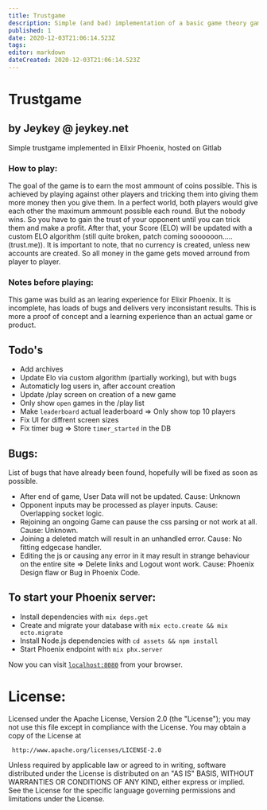 ```yaml
---
title: Trustgame
description: Simple (and bad) implementation of a basic game theory game.
published: 1
date: 2020-12-03T21:06:14.523Z
tags: 
editor: markdown
dateCreated: 2020-12-03T21:06:14.523Z
---
```


# Trustgame

## by Jeykey @ jeykey.net

Simple trustgame implemented in Elixir Phoenix, hosted on Gitlab

### How to play:
The goal of the game is to earn the most ammount of coins possible. This is achieved by playing against other players and tricking them into giving them more money then you give them. In a perfect world, both players would give each other the maximum ammount possible each round. But the nobody wins. So you have to gain the trust of your opponent until you can trick them and make a profit. After that, your Score (ELO) will be updated with a custom ELO algorithm (still quite broken, patch coming soooooon.....    (trust.me)).
It is important to note, that no currency is created, unless new accounts are created. So all money in the game gets moved arround from player to player. 

### Notes before playing:
This game was build as an learing experience for Elixir Phoenix. It is incomplete, has loads of bugs and delivers very inconsistant results. 
This is more a proof of concept and a learning experience than an actual game or product.

## Todo's
- Add archives
- Update Elo via custom algorithm (partially working), but with bugs
- Automaticly log users in, after account creation
- Update /play screen on creation of a new game
- Only show `open` games in the /play list
- Make `leaderboard` actual leaderboard => Only show top 10 players
- Fix UI for diffrent screen sizes
- Fix timer bug => Store `timer_started` in the DB

## Bugs:
List of bugs that have already been found, hopefully will be fixed as soon as possible.
- After end of game, User Data will not be updated. Cause: Unknown
- Opponent inputs may be processed as player inputs. Cause: Overlapping socket logic.
- Rejoining an ongoing Game can pause the css parsing or not work at all. Cause: Unknown.
- Joining a deleted match will result in an unhandled error. Cause: No fitting edgecase handler.
- Editing the js or causing any error in it may result in strange behaviour on the entire site => Delete links and Logout wont work. Cause: Phoenix Design flaw or Bug in Phoenix Code.

## To start your Phoenix server:

  * Install dependencies with `mix deps.get`
  * Create and migrate your database with `mix ecto.create && mix ecto.migrate`
  * Install Node.js dependencies with `cd assets && npm install`
  * Start Phoenix endpoint with `mix phx.server`

Now you can visit [`localhost:8080`](http://localhost:4000) from your browser.

# License:
 Licensed under the Apache License, Version 2.0 (the "License");
 you may not use this file except in compliance with the License.
 You may obtain a copy of the License at
 
     http://www.apache.org/licenses/LICENSE-2.0
 
 Unless required by applicable law or agreed to in writing, software
 distributed under the License is distributed on an "AS IS" BASIS,
 WITHOUT WARRANTIES OR CONDITIONS OF ANY KIND, either express or implied.
 See the License for the specific language governing permissions and
 limitations under the License.